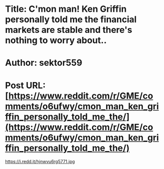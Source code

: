 # Title: C'mon man! Ken Griffin personally told me the financial markets are stable and there's nothing to worry about..
# Author: sektor559
# Post URL: [https://www.reddit.com/r/GME/comments/o6ufwy/cmon_man_ken_griffin_personally_told_me_the/](https://www.reddit.com/r/GME/comments/o6ufwy/cmon_man_ken_griffin_personally_told_me_the/)


https://i.redd.it/hjnwvu6rg5771.jpg